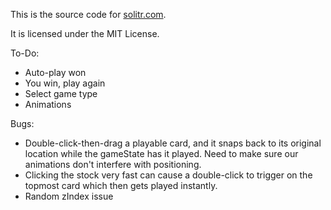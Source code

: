This is the source code for [solitr.com](http://www.solitr.com/).

It is licensed under the MIT License.

To-Do:

* Auto-play won
* You win, play again
* Select game type
* Animations

Bugs:

* Double-click-then-drag a playable card, and it snaps back to its original
  location while the gameState has it played. Need to make sure our animations
  don't interfere with positioning.
* Clicking the stock very fast can cause a double-click to trigger on the
  topmost card which then gets played instantly.
* Random zIndex issue
